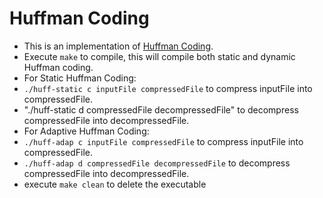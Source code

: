 # Huffman Coding

* This is an implementation of [Huffman Coding](https://en.wikipedia.org/wiki/Huffman_coding).
* Execute `make` to compile, this will compile both static and dynamic Huffman coding.
* For Static Huffman Coding:
* `./huff-static c inputFile compressedFile` to compress inputFile into compressedFile.
* "./huff-static d compressedFile decompressedFile" to decompress compressedFile into decompressedFile.
* For Adaptive Huffman Coding:
* `./huff-adap c inputFile compressedFile` to compress inputFile into compressedFile.
* `./huff-adap d compressedFile decompressedFile` to decompress compressedFile into decompressedFile.
* execute `make clean` to delete the executable
